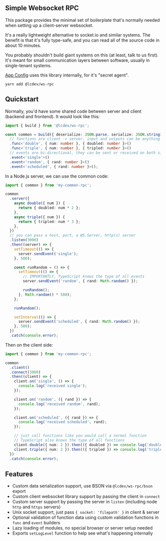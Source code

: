 ## Simple Websocket RPC

This package provides the minimal set of boilerplate that's normally needed when setting up a client-server websocket.

It's a really lightweight alternative to socket.io and similar systems. The
benefit is that it's fully type-safe, and you can read all of the source code
in about 10 minutes.

You probably shouldn't build giant systems on this (at least, talk to us first).
It's meant for small communication layers between software, usually in single-tenant systems.

[App Config](https://app-config.dev) uses this library internally, for it's "secret agent".

```
yarn add @lcdev/ws-rpc
```

## Quickstart

Normally, you'd have some shared code between server and client (backend and frontend). It would look like this:

```typescript
import { build } from '@lcdev/ws-rpc';

const common = build({ deserialize: JSON.parse, serialize: JSON.stringify })
  // functions are client -> server. input and outputs can be anything serializable.
  .func<'double', { num: number }, { doubled: number }>()
  .func<'triple', { num: number }, { tripled: number }>()
  // events are bi-directional, they can be sent or received on both sides.
  .event<'single'>()
  .event<'random', { rand: number }>()
  .event<'scheduled', { rand: number }>();
```

In a Node.js server, we can use the common code:

```typescript
import { common } from 'my-common-rpc';

common
  .server({
    async double({ num }) {
      return { doubled: num * 2 };
    },
    async triple({ num }) {
      return { tripled: num * 3 };
    },
  })
  // you can pass a host, port, a WS.Server, http(s) server
  .listen(3000)
  .then((server) => {
    setTimeout(() => {
      server.sendEvent('single');
    }, 500);

    const runRandom = () => {
      setTimeout(() => {
        // IMPORTANTLY, TypeScript knows the type of all events
        server.sendEvent('random', { rand: Math.random() });

        runRandom();
      }, Math.random() * 500);
    };

    runRandom();

    setInterval(() => {
      server.sendEvent('scheduled', { rand: Math.random() });
    }, 500);
  })
  .catch(console.error);
```

Then on the client side:

```typescript
import { common } from 'my-common-rpc';

common
  .client()
  .connect(3000)
  .then((client) => {
    client.on('single', () => {
      console.log('received single');
    });

    client.on('random', ({ rand }) => {
      console.log('received random', rand);
    });

    client.on('scheduled', ({ rand }) => {
      console.log('received scheduled', rand);
    });

    // just call functions like you would call a normal function
    // TypeScript also knows the type of all functions
    client.double({ num: 2 }).then(({ doubled }) => console.log('doubled to', doubled));
    client.triple({ num: 2 }).then(({ tripled }) => console.log('tripled to', tripled));
  })
  .catch(console.error);
```

## Features

- Custom data serialization support, use BSON via `@lcdev/ws-rpc/bson` export
- Custom client websocket library support by passing the client in `connect`
- Custom server support by passing the server in `listen` (including node `http` and `https` servers)
- Unix socket support, just pass `{ socket: 'filepath' }` in client & server
- Optional validation of function data using custom validation functions in `func` and `event` builders
- Lazy loading of modules, no special browser or server setup needed
- Exports `setLogLevel` function to help see what's happening internally

